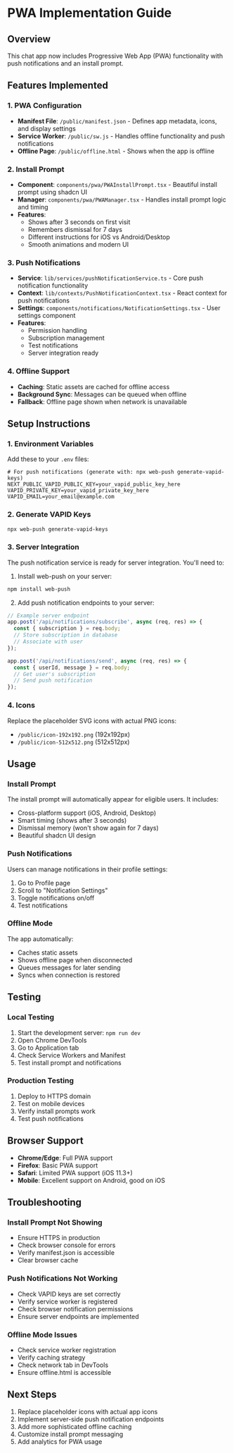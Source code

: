 # PWA Implementation Guide

## Overview
This chat app now includes Progressive Web App (PWA) functionality with push notifications and an install prompt.

## Features Implemented

### 1. PWA Configuration
- **Manifest File**: `/public/manifest.json` - Defines app metadata, icons, and display settings
- **Service Worker**: `/public/sw.js` - Handles offline functionality and push notifications
- **Offline Page**: `/public/offline.html` - Shows when the app is offline

### 2. Install Prompt
- **Component**: `components/pwa/PWAInstallPrompt.tsx` - Beautiful install prompt using shadcn UI
- **Manager**: `components/pwa/PWAManager.tsx` - Handles install prompt logic and timing
- **Features**:
  - Shows after 3 seconds on first visit
  - Remembers dismissal for 7 days
  - Different instructions for iOS vs Android/Desktop
  - Smooth animations and modern UI

### 3. Push Notifications
- **Service**: `lib/services/pushNotificationService.ts` - Core push notification functionality
- **Context**: `lib/contexts/PushNotificationContext.tsx` - React context for push notifications
- **Settings**: `components/notifications/NotificationSettings.tsx` - User settings component
- **Features**:
  - Permission handling
  - Subscription management
  - Test notifications
  - Server integration ready

### 4. Offline Support
- **Caching**: Static assets are cached for offline access
- **Background Sync**: Messages can be queued when offline
- **Fallback**: Offline page shown when network is unavailable

## Setup Instructions

### 1. Environment Variables
Add these to your `.env` files:

```env
# For push notifications (generate with: npx web-push generate-vapid-keys)
NEXT_PUBLIC_VAPID_PUBLIC_KEY=your_vapid_public_key_here
VAPID_PRIVATE_KEY=your_vapid_private_key_here
VAPID_EMAIL=your_email@example.com
```

### 2. Generate VAPID Keys
```bash
npx web-push generate-vapid-keys
```

### 3. Server Integration
The push notification service is ready for server integration. You'll need to:

1. Install web-push on your server:
```bash
npm install web-push
```

2. Add push notification endpoints to your server:
```javascript
// Example server endpoint
app.post('/api/notifications/subscribe', async (req, res) => {
  const { subscription } = req.body;
  // Store subscription in database
  // Associate with user
});

app.post('/api/notifications/send', async (req, res) => {
  const { userId, message } = req.body;
  // Get user's subscription
  // Send push notification
});
```

### 4. Icons
Replace the placeholder SVG icons with actual PNG icons:
- `/public/icon-192x192.png` (192x192px)
- `/public/icon-512x512.png` (512x512px)

## Usage

### Install Prompt
The install prompt will automatically appear for eligible users. It includes:
- Cross-platform support (iOS, Android, Desktop)
- Smart timing (shows after 3 seconds)
- Dismissal memory (won't show again for 7 days)
- Beautiful shadcn UI design

### Push Notifications
Users can manage notifications in their profile settings:
1. Go to Profile page
2. Scroll to "Notification Settings"
3. Toggle notifications on/off
4. Test notifications

### Offline Mode
The app automatically:
- Caches static assets
- Shows offline page when disconnected
- Queues messages for later sending
- Syncs when connection is restored

## Testing

### Local Testing
1. Start the development server: `npm run dev`
2. Open Chrome DevTools
3. Go to Application tab
4. Check Service Workers and Manifest
5. Test install prompt and notifications

### Production Testing
1. Deploy to HTTPS domain
2. Test on mobile devices
3. Verify install prompts work
4. Test push notifications

## Browser Support
- **Chrome/Edge**: Full PWA support
- **Firefox**: Basic PWA support
- **Safari**: Limited PWA support (iOS 11.3+)
- **Mobile**: Excellent support on Android, good on iOS

## Troubleshooting

### Install Prompt Not Showing
- Ensure HTTPS in production
- Check browser console for errors
- Verify manifest.json is accessible
- Clear browser cache

### Push Notifications Not Working
- Check VAPID keys are set correctly
- Verify service worker is registered
- Check browser notification permissions
- Ensure server endpoints are implemented

### Offline Mode Issues
- Check service worker registration
- Verify caching strategy
- Check network tab in DevTools
- Ensure offline.html is accessible

## Next Steps
1. Replace placeholder icons with actual app icons
2. Implement server-side push notification endpoints
3. Add more sophisticated offline caching
4. Customize install prompt messaging
5. Add analytics for PWA usage
